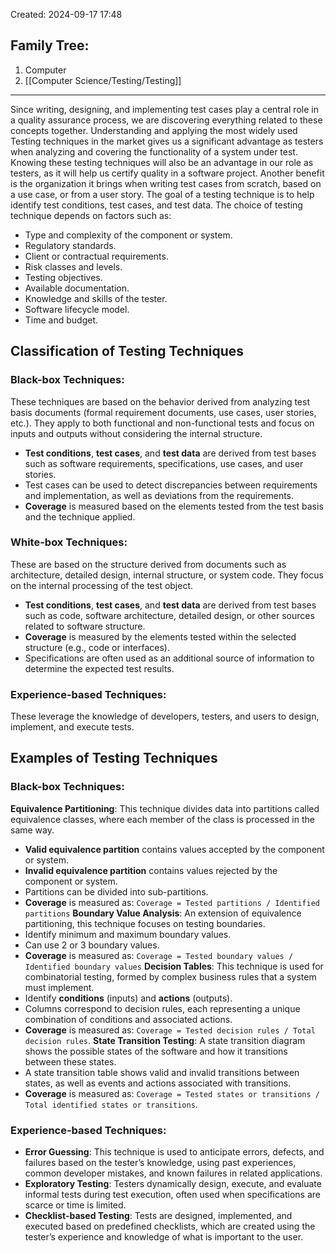 Created: 2024-09-17 17:48
## Family Tree:
1. Computer
2. [[Computer Science/Testing/Testing]]
-- -
Since writing, designing, and implementing test cases play a central role in a quality assurance process, we are discovering everything related to these concepts together. Understanding and applying the most widely used Testing techniques in the market gives us a significant advantage as testers when analyzing and covering the functionality of a system under test.
Knowing these testing techniques will also be an advantage in our role as testers, as it will help us certify quality in a software project. Another benefit is the organization it brings when writing test cases from scratch, based on a use case, or from a user story.
The goal of a testing technique is to help identify test conditions, test cases, and test data. The choice of testing technique depends on factors such as:
- Type and complexity of the component or system.
- Regulatory standards.
- Client or contractual requirements.
- Risk classes and levels.
- Testing objectives.
- Available documentation.
- Knowledge and skills of the tester.
- Software lifecycle model.
- Time and budget.
## Classification of Testing Techniques
### Black-box Techniques:
These techniques are based on the behavior derived from analyzing test basis documents (formal requirement documents, use cases, user stories, etc.). They apply to both functional and non-functional tests and focus on inputs and outputs without considering the internal structure.
- **Test conditions**, **test cases**, and **test data** are derived from test bases such as software requirements, specifications, use cases, and user stories.
- Test cases can be used to detect discrepancies between requirements and implementation, as well as deviations from the requirements.
- **Coverage** is measured based on the elements tested from the test basis and the technique applied.
### White-box Techniques:
These are based on the structure derived from documents such as architecture, detailed design, internal structure, or system code. They focus on the internal processing of the test object.
- **Test conditions**, **test cases**, and **test data** are derived from test bases such as code, software architecture, detailed design, or other sources related to software structure.
- **Coverage** is measured by the elements tested within the selected structure (e.g., code or interfaces).
- Specifications are often used as an additional source of information to determine the expected test results.
### Experience-based Techniques:
These leverage the knowledge of developers, testers, and users to design, implement, and execute tests.
## Examples of Testing Techniques
### Black-box Techniques:
**Equivalence Partitioning**: This technique divides data into partitions called equivalence classes, where each member of the class is processed in the same way.
- **Valid equivalence partition** contains values accepted by the component or system.
- **Invalid equivalence partition** contains values rejected by the component or system.
- Partitions can be divided into sub-partitions.
- **Coverage** is measured as:  `Coverage = Tested partitions / Identified partitions`
**Boundary Value Analysis**: An extension of equivalence partitioning, this technique focuses on testing boundaries.
- Identify minimum and maximum boundary values.
- Can use 2 or 3 boundary values.
- **Coverage** is measured as:  `Coverage = Tested boundary values / Identified boundary values`
**Decision Tables**: This technique is used for combinatorial testing, formed by complex business rules that a system must implement.
- Identify **conditions** (inputs) and **actions** (outputs).
- Columns correspond to decision rules, each representing a unique combination of conditions and associated actions.
- **Coverage** is measured as:  `Coverage = Tested decision rules / Total decision rules`.
**State Transition Testing**: A state transition diagram shows the possible states of the software and how it transitions between these states.
- A state transition table shows valid and invalid transitions between states, as well as events and actions associated with transitions.
- **Coverage** is measured as:  `Coverage = Tested states or transitions / Total identified states or transitions`.
### Experience-based Techniques:
- **Error Guessing**: This technique is used to anticipate errors, defects, and failures based on the tester’s knowledge, using past experiences, common developer mistakes, and known failures in related applications.
- **Exploratory Testing**: Testers dynamically design, execute, and evaluate informal tests during test execution, often used when specifications are scarce or time is limited.
- **Checklist-based Testing**: Tests are designed, implemented, and executed based on predefined checklists, which are created using the tester’s experience and knowledge of what is important to the user.